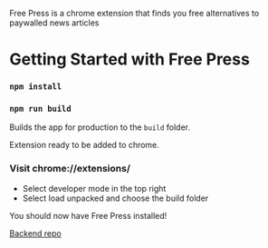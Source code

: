 Free Press is a chrome extension that finds you free alternatives to paywalled news articles

# Getting Started with Free Press

### `npm install`
### `npm run build`

Builds the app for production to the `build` folder.

Extension ready to be added to chrome.

### Visit chrome://extensions/

- Select developer mode in the top right
- Select load unpacked and choose the build folder

You should now have Free Press installed!

<a href="https://github.com/kartik34/free-press">Backend repo</a>   


